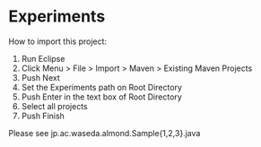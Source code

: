 Experiments
===========

How to import this project:

1. Run Eclipse
2. Click Menu > File > Import > Maven > Existing Maven Projects
3. Push Next
4. Set the Experiments path on Root Directory
5. Push Enter in the text box of Root Directory
6. Select all projects
7. Push Finish

Please see jp.ac.waseda.almond.Sample{1,2,3}.java